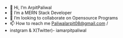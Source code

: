 - 👋 Hi, I’m ArpitPaliwal
- 🌱 I’m a MERN Stack Developer
- 💞️ I’m looking to collaborate on Opensource Programs
- 📫 How to reach me Paliwalarpit08@gmail.com /
- instgram & X(Twitter)- iamarpitpaliwal

<!---
Arpit0408/Arpit0408 is a ✨ special ✨ repository because its `README.md` (this file) appears on your GitHub profile.
You can click the Preview link to take a look at your changes.
--->
